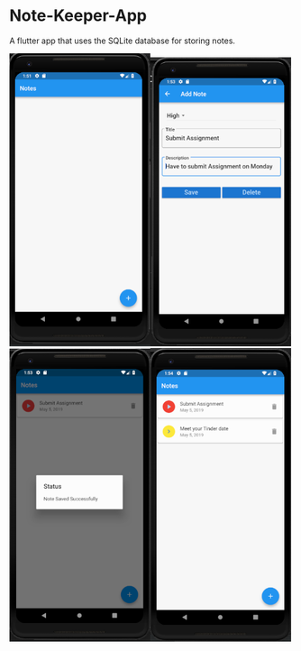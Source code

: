 # Note-Keeper-App
A flutter app that uses the SQLite database for storing notes.

<img src="./screenshots/screen1.png" width="250"/><img src="./screenshots/screen2.png" width="250"/>
<img src="./screenshots/screen3.png" width="250"/><img src="./screenshots/screen4.png" width="250"/>